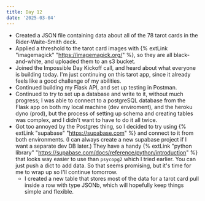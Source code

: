 ```yaml
---
title: Day 12
date: '2025-03-04'
---
```


- Created a JSON file containing data about all of the 78 tarot cards in the Rider-Waite-Smith deck.
- Applied a threshold to the tarot card images with {% extLink "imagemagick" "https://imagemagick.org/" %}, so they are all black-and-white, and uploaded them to an s3 bucket.
- Joined the Impossible Day Kickoff call, and heard about what everyone is building today. I'm just continuing on this tarot app, since it already feels like a good challenge of my abilities.
- Continued building my Flask API, and set up testing in Postman.
- Continued to try to set up a database and write to it, without much progress; I was able to connect to a postgreSQL database from the Flask app on both my local machine (dev enviroment), and the heroku dyno (prod), but the process of setting up schema and creating tables was complex, and I didn't want to have to do it all twice.
- Got too annoyed by the Postgres thing, so I decided to try using {% extLink "supabase" "https://supabase.com" %} and connect to it from both environments. (I can always create a new supabase project if I want a separate dev DB later.) They have a handy {% extLink "python library" "https://supabase.com/docs/reference/python/introduction" %} that looks way easier to use than `psycopg2` which I tried earlier. You can just push a dict to add data. So that seems promising, but it's time for me to wrap up so I'll continue tomorrow.
  - I created a new table that stores most of the data for a tarot card pull inside a row with type JSONb, which will hopefully keep things simple and flexible.

